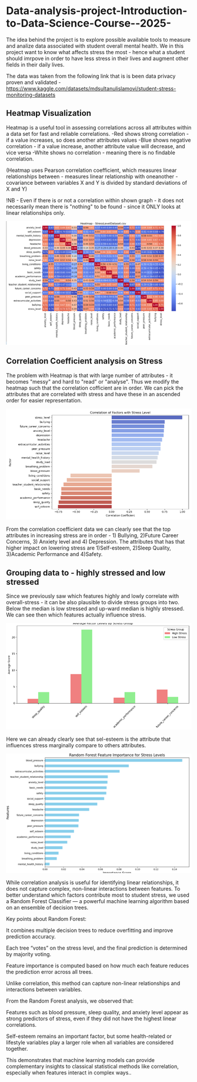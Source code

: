 # Data-analysis-project-Introduction-to-Data-Science-Course--2025-
The idea behind the project is to explore possible available tools to measure and analize data associated with student overall mental health.
We in this project want to know what affects stress the most - hence what a student should imrpove in order to have less stress in their lives and augment other fields in their daily lives.


The data was taken from the following link that is is been data privacy proven and validated -
https://www.kaggle.com/datasets/mdsultanulislamovi/student-stress-monitoring-datasets  



## Heatmap Visualization

Heatmap is a useful tool in assessing correlations across all attributes within a data set for fast and reliable correlations.
-Red shows strong correlation - if a value increases, so does another attributes values
-Blue shows negative correlation - if a value increase, another attribute value will decrease, and vice versa
-White shows no correlation - meaning there is no findable correlation.

(Heatmap uses Pearson correlation coefficient, which measures linear relationships between - measures linear relationship with oneanother - covariance between variables X and Y is divided by standard deviations of X and Y)

!NB - Even if there is or not a correlation within shown graph - it does not necessarily mean there is "nothing" to be found - since it ONLY looks at linear relationships only.

![Heatmap Visualization](https://github.com/tammekasra/Data-analysis-project-Introduction-to-Data-Science-Course--2025-/blob/main/Heat_matp_visualization.png)

## Correlation Coefficient analysis on Stress

The problem with Heatmap is that with large number of attributes - it becomes "messy" and hard to "read" or "analyse". Thus we modify the heatmap such that the correlation cofficient are in order.
We can pick the attributes that are correlated with stress and have these in an ascended order for easier representation.

![Correlation Cofficients - Stress vs Other Attributes](https://github.com/tammekasra/Data-analysis-project-Introduction-to-Data-Science-Course--2025-/blob/main/Correlation_Coefficient.png)

From the correlation coefficient data we can clearly see that the top attributes in increasing stress are in order - 1) Bullying, 2)Future Career Concerns, 3) Anxiety level and 4) Depression.
The attributes that has that higher impact on lowering stress are 1)Self-esteem, 2)Sleep Quality, 3)Academic Performance and 4)Safety.

## Grouping data to - highly stressed and low stressed

Since we previously saw which features highly and lowly correlate with overall-stress - it can be also plausible to divide stress groups into two. Below the median is low stressed and up-ward median is highly 
stressed. We can see then which features actually influence stress.

![Divide Stress Groups into two and correlate with the previous higher correlations!](https://github.com/tammekasra/Data-analysis-project-Introduction-to-Data-Science-Course--2025-/blob/main/Average_Factor_Levels_By_Stress_Group.png)

Here we can already clearly see that sel-esteem is the attribute that influences stress marginally compare to others attributes. 

![Random Forest Classification Analysis](https://github.com/tammekasra/Data-analysis-project-Introduction-to-Data-Science-Course--2025-/blob/main/Random_Forest_Predictions.png)

While correlation analysis is useful for identifying linear relationships, it does not capture complex, non-linear interactions between features. To better understand which factors contribute most to student stress, we used a Random Forest Classifier — a powerful machine learning algorithm based on an ensemble of decision trees.

Key points about Random Forest:

It combines multiple decision trees to reduce overfitting and improve prediction accuracy.

Each tree “votes” on the stress level, and the final prediction is determined by majority voting.

Feature importance is computed based on how much each feature reduces the prediction error across all trees.

Unlike correlation, this method can capture non-linear relationships and interactions between variables.

From the Random Forest analysis, we observed that:

Features such as blood pressure, sleep quality, and anxiety level appear as strong predictors of stress, even if they did not have the highest linear correlations.

Self-esteem remains an important factor, but some health-related or lifestyle variables play a larger role when all variables are considered together.

This demonstrates that machine learning models can provide complementary insights to classical statistical methods like correlation, especially when features interact in complex ways..
